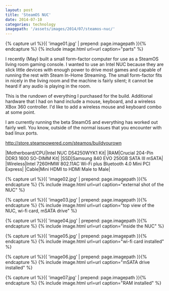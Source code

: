 ```yaml
---
layout: post
title: 'SteamOS NUC'
date: 2014-07-10
categories: technology
imagepath: '/assets/images/2014/07/steamos-nuc/'
---
```


{% capture url %}{{ 'image01.jpg' | prepend: page.imagepath }}{% endcapture %}
{% include image.html url=url caption="parts" %}

I recently (May) built a small form-factor computer for use as a SteamOS
living room gaming console. I wanted to use an Intel NUC because they are
slick little devices with enough power to drive most games and capable of
running the rest with Steam In-Home Streaming. The small form-factor fits in
nicely in the living room and the machine is fairly silent; it cannot be
heard if any audio is playing in the room.

This is the rundown of everything I purchased for the build. Additional
hardware that I had on hand include a mouse, keyboard, and a wireless XBox
360 controller. I'd like to add a wireless mouse and keyboard combo at some
point.

I am currently running the beta SteamOS and everything has worked out fairly
well. You know, outside of the normal issues that you encounter with bad
linux ports.

<http://store.steampowered.com/steamos/buildyourown>

|Motherboard/CPU|Intel NUC D54250WYK1 Kit|
|RAM|Crucial 204-Pin DDR3 1600 SO-DIMM Kit|
|SSD|Samsung 840 EVO 250GB SATA III mSATA|
|Wireless|Intel 7260HMW 802.11AC Wi-Fi plus Bluetooth 4.0 Mini PCI Express|
|Cable|Mini HDMI to HDMI Male to Male|

{% capture url %}{{ 'image02.jpg' | prepend: page.imagepath }}{% endcapture %}
{% include image.html url=url caption="external shot of the NUC" %}

{% capture url %}{{ 'image03.jpg' | prepend: page.imagepath }}{% endcapture %}
{% include image.html url=url caption="top view of the NUC, wi-fi card, mSATA drive" %}

{% capture url %}{{ 'image04.jpg' | prepend: page.imagepath }}{% endcapture %}
{% include image.html url=url caption="inside the NUC" %}

{% capture url %}{{ 'image05.jpg' | prepend: page.imagepath }}{% endcapture %}
{% include image.html url=url caption="wi-fi card installed" %}

{% capture url %}{{ 'image06.jpg' | prepend: page.imagepath }}{% endcapture %}
{% include image.html url=url caption="mSATA drive installed" %}

{% capture url %}{{ 'image07.jpg' | prepend: page.imagepath }}{% endcapture %}
{% include image.html url=url caption="RAM installed" %}
